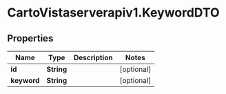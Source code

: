 # CartoVistaserverapiv1.KeywordDTO

## Properties
Name | Type | Description | Notes
------------ | ------------- | ------------- | -------------
**id** | **String** |  | [optional] 
**keyword** | **String** |  | [optional] 


